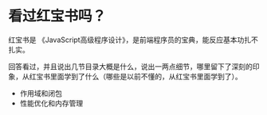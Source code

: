 # 看过红宝书吗？

红宝书是 《JavaScript高级程序设计》，是前端程序员的宝典，能反应基本功扎不扎实。

回答看过，并且说出几节目录大概是什么，说出一两点细节，哪里留下了深刻的印象，从红宝书里面学到了什么（哪些是以前不懂的，从红宝书里面学到了）。

- 作用域和闭包
- 性能优化和内存管理
